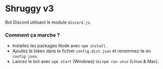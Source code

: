 # Shruggy v3

Bot Discord utilisant le module `discord.js`.

### Comment ça marche ?

* Installez les packages Node avec `npm install`.
* Ajoutez le token dans le fichier `config.dist.json` et renommez-le en `config.json`.
* Lancez le bot avec `npm start` (Windows) ou `npm run unix` (Linux & Mac).